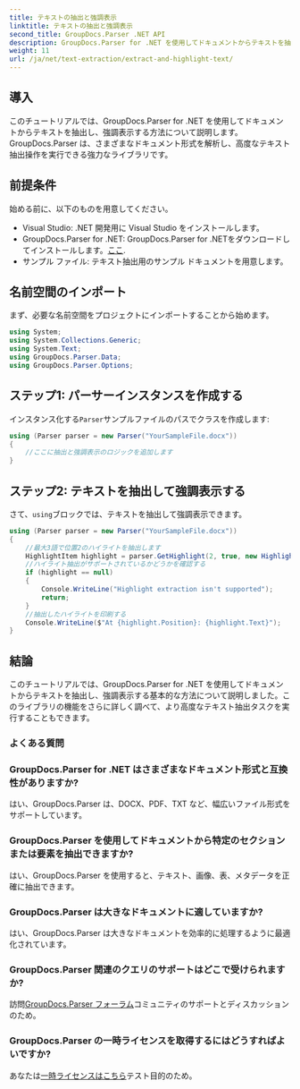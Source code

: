```yaml
---
title: テキストの抽出と強調表示
linktitle: テキストの抽出と強調表示
second_title: GroupDocs.Parser .NET API
description: GroupDocs.Parser for .NET を使用してドキュメントからテキストを抽出し、強調表示する方法を学びます。.NET プロジェクトで効率的にテキストを抽出するための簡単な手順です。
weight: 11
url: /ja/net/text-extraction/extract-and-highlight-text/
---
```

## 導入
このチュートリアルでは、GroupDocs.Parser for .NET を使用してドキュメントからテキストを抽出し、強調表示する方法について説明します。GroupDocs.Parser は、さまざまなドキュメント形式を解析し、高度なテキスト抽出操作を実行できる強力なライブラリです。
## 前提条件
始める前に、以下のものを用意してください。
- Visual Studio: .NET 開発用に Visual Studio をインストールします。
-  GroupDocs.Parser for .NET: GroupDocs.Parser for .NETをダウンロードしてインストールします。[ここ](https://releases.groupdocs.com/parser/net/).
- サンプル ファイル: テキスト抽出用のサンプル ドキュメントを用意します。

## 名前空間のインポート
まず、必要な名前空間をプロジェクトにインポートすることから始めます。
```csharp
using System;
using System.Collections.Generic;
using System.Text;
using GroupDocs.Parser.Data;
using GroupDocs.Parser.Options;
```
## ステップ1: パーサーインスタンスを作成する
インスタンス化する`Parser`サンプルファイルのパスでクラスを作成します:
```csharp
using (Parser parser = new Parser("YourSampleFile.docx"))
{
    //ここに抽出と強調表示のロジックを追加します
}
```
## ステップ2: テキストを抽出して強調表示する
さて、`using`ブロックでは、テキストを抽出して強調表示できます。
```csharp
using (Parser parser = new Parser("YourSampleFile.docx"))
{
    //最大3語で位置2のハイライトを抽出します
    HighlightItem highlight = parser.GetHighlight(2, true, new HighlightOptions(3));
    //ハイライト抽出がサポートされているかどうかを確認する
    if (highlight == null)
    {
        Console.WriteLine("Highlight extraction isn't supported");
        return;
    }
    //抽出したハイライトを印刷する
    Console.WriteLine($"At {highlight.Position}: {highlight.Text}");
}
```

## 結論
このチュートリアルでは、GroupDocs.Parser for .NET を使用してドキュメントからテキストを抽出し、強調表示する基本的な方法について説明しました。このライブラリの機能をさらに詳しく調べて、より高度なテキスト抽出タスクを実行することもできます。

### よくある質問
### GroupDocs.Parser for .NET はさまざまなドキュメント形式と互換性がありますか?
はい、GroupDocs.Parser は、DOCX、PDF、TXT など、幅広いファイル形式をサポートしています。
### GroupDocs.Parser を使用してドキュメントから特定のセクションまたは要素を抽出できますか?
はい、GroupDocs.Parser を使用すると、テキスト、画像、表、メタデータを正確に抽出できます。
### GroupDocs.Parser は大きなドキュメントに適していますか?
はい、GroupDocs.Parser は大きなドキュメントを効率的に処理するように最適化されています。
### GroupDocs.Parser 関連のクエリのサポートはどこで受けられますか?
訪問[GroupDocs.Parser フォーラム](https://forum.groupdocs.com/c/parser/17)コミュニティのサポートとディスカッションのため。
### GroupDocs.Parser の一時ライセンスを取得するにはどうすればよいですか?
あなたは[一時ライセンスはこちら](https://purchase.groupdocs.com/temporary-license/)テスト目的のため。